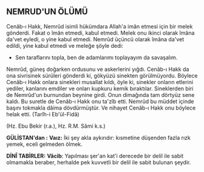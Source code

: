 ## NEMRUD'UN ÖLÜMÜ

Cenâb-ı Hakk, Nemrûd isimli hükümdara Allah'a imân etmesi için bir melek gönderdi. Fakat o îmân etmedi, kabul etmedi. Melek onu ikinci olarak îmâna da'vet eyledi, o yine kabul etmedi. Nemrûd üçüncü olarak îmâna da'vet edildi, yine kabul etmedi ve meleğe şöyle dedi:

- Sen taraflarını topla, ben de adamlarımı toplayayım da savaşalım.

Nemrûd, güneş doğarken ordusunu ve as­kerlerini yığdı. Cenâb-ı Hakk da ona sivrisinek sürüleri gönderdi ki, gökyüzü sinekten görül­müyordu. Böylece Cenâb-ı Hakk onlara sinekle­ri musallat kıldı, öyle ki, sinekler onların et­lerini yediler, kanlarını emdiler ve onları kup­kuru kemik bıraktılar. Sineklerden biri de Nemrûd'un burnundan beynine girdi. Onun dimağın­da tam dörtyüz sene kaldı. Bu suretle de Ce­nâb-ı Hakk onu ta'zîb etti. Nemrûd bu müddet içinde başını tokmakla dâima dövdürmüştür. Ve nihayet Cenâb-ı Hakk onu böylece helak etti. (Tarîh-i Eb'ül-Fidâ)

(Hz. Ebu Bekir (r.a.), Hz. R.M. Sâmi k.s.)

**GÜLİSTAN'dan :**
**Vaız:** İki şey akla aykırıdır: kısmetine dü­şenden fazla rızk yemek, eceli gelmeden ölmek.

**DİNÎ TABİRLER:**
**Vâcib**: Yapılması şer'an kat'i derecede bir delil ile sabit olmamakla beraber, herhalde pek kuvvetli bir delil ile sabit bulunan şeydir.
